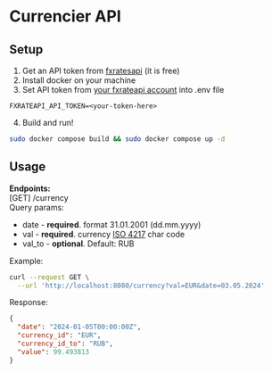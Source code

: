 # Currencier API
## Setup
1. Get an API token from [fxratesapi](https://fxratesapi.com) (it is free)
2. Install docker on your machine 
3. Set API token from [your fxrateapi account](https://fxratesapi.com/app/tokens) into .env file
```
FXRATEAPI_API_TOKEN=<your-token-here>
```
4. Build and run!
```bash
sudo docker compose build && sudo docker compose up -d
```
## Usage 
**Endpoints:**  
[GET] /currency  
Query params:
* date - **required**. format 31.01.2001 (dd.mm.yyyy)
* val - **required**. currency [ISO 4217](https://en.wikipedia.org/wiki/ISO_4217#Active_codes_(list_one)) char code
* val_to - **optional**. Default: RUB

Example:   
``` bash
curl --request GET \
  --url 'http://localhost:8080/currency?val=EUR&date=03.05.2024'
```

Response:
```json
{
  "date": "2024-01-05T00:00:00Z",
  "currency_id": "EUR",
  "currency_id_to": "RUB",
  "value": 99.493813
}
```
